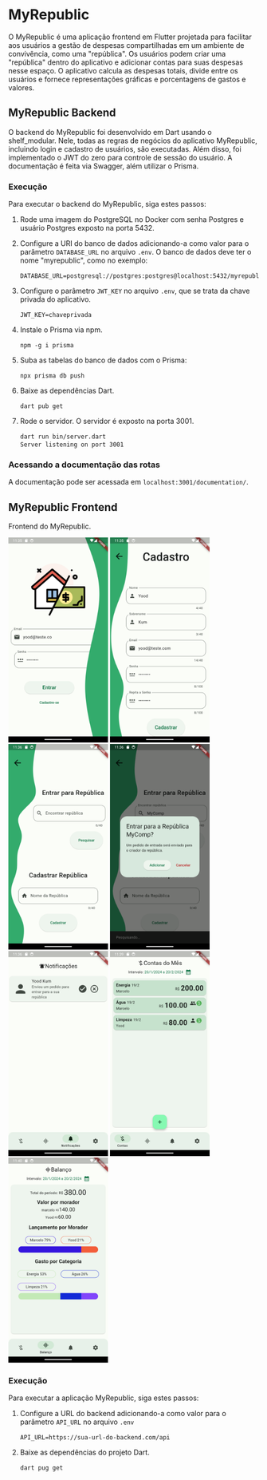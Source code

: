 # MyRepublic

O MyRepublic é uma aplicação frontend em Flutter projetada para facilitar aos usuários a gestão de despesas compartilhadas em um ambiente de convivência, como uma "república". Os usuários podem criar uma "república" dentro do aplicativo e adicionar contas para suas despesas nesse espaço. O aplicativo calcula as despesas totais, divide entre os usuários e fornece representações gráficas e porcentagens de gastos e valores.

## MyRepublic Backend

O backend do MyRepublic foi desenvolvido em Dart usando o shelf_modular. Nele, todas as regras de negócios do aplicativo MyRepublic, incluindo login e cadastro de usuários, são executadas. Além disso, foi implementado o JWT do zero para controle de sessão do usuário. A documentação é feita via Swagger, além utilizar o Prisma.

### Execução

Para executar o backend do MyRepublic, siga estes passos:

1. Rode uma imagem do PostgreSQL no Docker com senha Postgres e usuário Postgres exposto na porta 5432.

2. Configure a URI do banco de dados adicionando-a como valor para o parâmetro `DATABASE_URL` no arquivo `.env`. O banco de dados deve ter o nome "myrepublic", como no exemplo:
    ```
    DATABASE_URL=postgresql://postgres:postgres@localhost:5432/myrepublic
    ```

3. Configure o parâmetro `JWT_KEY` no arquivo `.env`, que se trata da chave privada do aplicativo.
    ```
    JWT_KEY=chaveprivada
    ```

4. Instale o Prisma via npm.
    ```
    npm -g i prisma 
    ```

5. Suba as tabelas do banco de dados com o Prisma:
     ```
    npx prisma db push
    ```

6. Baixe as dependências Dart.
     ```
    dart pub get
    ```

7. Rode o servidor. O servidor é exposto na porta 3001.
    ```
    dart run bin/server.dart
    Server listening on port 3001
    ```

### Acessando a documentação das rotas

A documentação pode ser acessada em `localhost:3001/documentation/`.


## MyRepublic Frontend

Frontend do MyRepublic.

<img src="/frontend/images/screenshots/1.png" alt="MyRepublic Login" heigth="500" width="200"> <img src="/frontend/images/screenshots/2.png" alt="MyRepublic Sign Up" heigth="500" width="200"> <img src="/frontend/images/screenshots/3.png" alt="MyRepublic Search Republic" heigth="500" width="200"> <img src="/frontend/images/screenshots/4.png" alt="MyRepublic Search Republic2" heigth="500" width="200"> <img src="/frontend/images/screenshots/5.png" alt="MyRepublic Notification" heigth="500" width="200"> <img src="/frontend/images/screenshots/6.png" alt="MyRepublic Invoices" heigth="500" width="200"> <img src="/frontend/images/screenshots/7.png" alt="MyRepublic Balance" heigth="500" width="200">

### Execução

Para executar a aplicação MyRepublic, siga estes passos:

1. Configure a URL do backend adicionando-a como valor para o parâmetro `API_URL` no arquivo `.env`
    ```
    API_URL=https://sua-url-do-backend.com/api
    ```
2. Baixe as dependências do projeto Dart.
    ```
    dart pug get
    ```